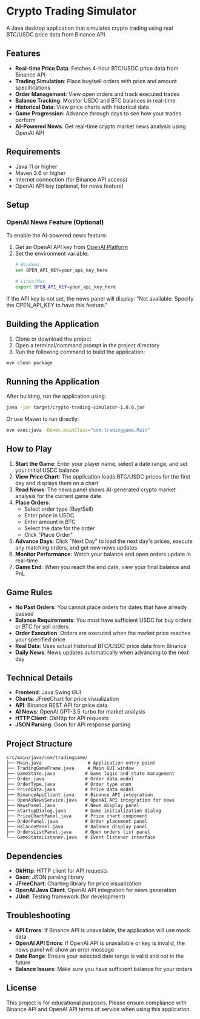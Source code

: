 # Crypto Trading Simulator

A Java desktop application that simulates crypto trading using real BTC/USDC price data from Binance API.

## Features

- **Real-time Price Data**: Fetches 4-hour BTC/USDC price data from Binance API
- **Trading Simulation**: Place buy/sell orders with price and amount specifications
- **Order Management**: View open orders and track executed trades
- **Balance Tracking**: Monitor USDC and BTC balances in real-time
- **Historical Data**: View price charts with historical data
- **Game Progression**: Advance through days to see how your trades perform
- **AI-Powered News**: Get real-time crypto market news analysis using OpenAI API

## Requirements

- Java 11 or higher
- Maven 3.6 or higher
- Internet connection (for Binance API access)
- OpenAI API key (optional, for news feature)

## Setup

### OpenAI News Feature (Optional)

To enable the AI-powered news feature:

1. Get an OpenAI API key from [OpenAI Platform](https://platform.openai.com/)
2. Set the environment variable:
   ```bash
   # Windows
   set OPEN_API_KEY=your_api_key_here
   
   # Linux/Mac
   export OPEN_API_KEY=your_api_key_here
   ```

If the API key is not set, the news panel will display: "Not available. Specify the OPEN_API_KEY to have this feature."

## Building the Application

1. Clone or download the project
2. Open a terminal/command prompt in the project directory
3. Run the following command to build the application:

```bash
mvn clean package
```

## Running the Application

After building, run the application using:

```bash
java -jar target/crypto-trading-simulator-1.0.0.jar
```

Or use Maven to run directly:

```bash
mvn exec:java -Dexec.mainClass="com.tradinggame.Main"
```

## How to Play

1. **Start the Game**: Enter your player name, select a date range, and set your initial USDC balance
2. **View Price Chart**: The application loads BTC/USDC prices for the first day and displays them on a chart
3. **Read News**: The news panel shows AI-generated crypto market analysis for the current game date
4. **Place Orders**: 
   - Select order type (Buy/Sell)
   - Enter price in USDC
   - Enter amount in BTC
   - Select the date for the order
   - Click "Place Order"
5. **Advance Days**: Click "Next Day" to load the next day's prices, execute any matching orders, and get new news updates
6. **Monitor Performance**: Watch your balance and open orders update in real-time
7. **Game End**: When you reach the end date, view your final balance and PnL

## Game Rules

- **No Past Orders**: You cannot place orders for dates that have already passed
- **Balance Requirements**: You must have sufficient USDC for buy orders or BTC for sell orders
- **Order Execution**: Orders are executed when the market price reaches your specified price
- **Real Data**: Uses actual historical BTC/USDC price data from Binance
- **Daily News**: News updates automatically when advancing to the next day

## Technical Details

- **Frontend**: Java Swing GUI
- **Charts**: JFreeChart for price visualization
- **API**: Binance REST API for price data
- **AI News**: OpenAI GPT-3.5-turbo for market analysis
- **HTTP Client**: OkHttp for API requests
- **JSON Parsing**: Gson for API response parsing

## Project Structure

```
src/main/java/com/tradinggame/
├── Main.java                 # Application entry point
├── TradingGameFrame.java     # Main GUI window
├── GameState.java           # Game logic and state management
├── Order.java               # Order data model
├── OrderType.java           # Order type enum
├── PriceData.java           # Price data model
├── BinanceApiClient.java    # Binance API integration
├── OpenAiNewsService.java   # OpenAI API integration for news
├── NewsPanel.java           # News display panel
├── StartupDialog.java       # Game initialization dialog
├── PriceChartPanel.java     # Price chart component
├── OrderPanel.java          # Order placement panel
├── BalancePanel.java        # Balance display panel
├── OrdersListPanel.java     # Open orders list panel
└── GameStateListener.java   # Event listener interface
```

## Dependencies

- **OkHttp**: HTTP client for API requests
- **Gson**: JSON parsing library
- **JFreeChart**: Charting library for price visualization
- **OpenAI Java Client**: OpenAI API integration for news generation
- **JUnit**: Testing framework (for development)

## Troubleshooting

- **API Errors**: If Binance API is unavailable, the application will use mock data
- **OpenAI API Errors**: If OpenAI API is unavailable or key is invalid, the news panel will show an error message
- **Date Range**: Ensure your selected date range is valid and not in the future
- **Balance Issues**: Make sure you have sufficient balance for your orders

## License

This project is for educational purposes. Please ensure compliance with Binance API and OpenAI API terms of service when using this application. 